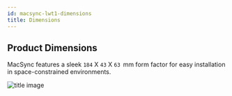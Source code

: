 ```yaml
---
id: macsync-lwt1-dimensions
title: Dimensions
---
```


## Product Dimensions

MacSync features a sleek `184` X `43` X `63`  mm form factor for easy installation in space-constrained environments.

![title image](/img/lorawan/sensors/temperaturehumi/cosensororawan.webp)


